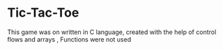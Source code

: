 # Tic-Tac-Toe

This game was on written in C language, created with the help of control flows and arrays , Functions were not used

